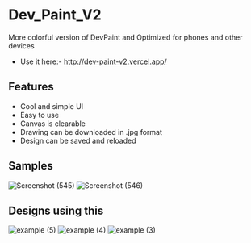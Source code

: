 # Dev_Paint_V2
More colorful version of DevPaint and Optimized for phones and other devices
- Use it here:- http://dev-paint-v2.vercel.app/
## Features
- Cool and simple UI
- Easy to use
- Canvas is clearable
- Drawing can be downloaded in .jpg format
- Design can be saved and reloaded
## Samples
![Screenshot (545)](https://user-images.githubusercontent.com/75971776/129914791-150a8dd2-7476-4364-a278-55e8bc49256d.png)
![Screenshot (546)](https://user-images.githubusercontent.com/75971776/129914834-2c1deb8d-6df2-4fff-8a9d-689ea0d684ba.png)
## Designs using this
![example (5)](https://user-images.githubusercontent.com/75971776/129914914-b1f1acc7-9efe-4d20-81a4-9f32945cf66c.jpg)
![example (4)](https://user-images.githubusercontent.com/75971776/129914957-2ddd6dfb-7484-471c-bfbf-7e93af79aedb.jpg)
![example (3)](https://user-images.githubusercontent.com/75971776/129914986-4768d958-9857-4207-b128-77a46c31836c.jpg)
